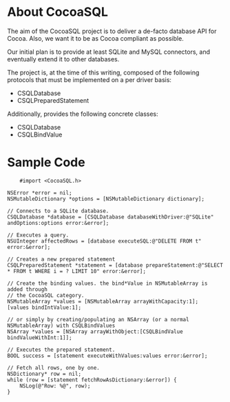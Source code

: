 # About CocoaSQL

The aim of the CocoaSQL project is to deliver a de-facto database API for
Cocoa. Also, we want it to be as Cocoa compliant as possible.

Our initial plan is to provide at least SQLite and MySQL connectors, and
eventually extend it to other databases.

The project is, at the time of this writing, composed of the following 
protocols that must be implemented on a per driver basis:

* CSQLDatabase
* CSQLPreparedStatement

Additionally, provides the following concrete classes:

* CSQLDatabase
* CSQLBindValue

# Sample Code
        #import <CocoaSQL.h>

	NSError *error = nil;
	NSMutableDictionary *options = [NSMutableDictionary dictionary];

	// Connects to a SQLite database.
	CSQLDatabase *database = [CSQLDatabase databaseWithDriver:@"SQLite" andOptions:options error:&error];
	
	// Executes a query.
	NSUInteger affectedRows = [database executeSQL:@"DELETE FROM t" error:&error];

	// Creates a new prepared statement
	CSQLPreparedStatement *statement = [database prepareStatement:@"SELECT * FROM t WHERE i = ? LIMIT 10" error:&error];

	// Create the binding values. the bind*Value in NSMutableArray is added through
	// the CocoaSQL category.
	NSMutableArray *values = [NSMutableArray arrayWithCapacity:1];
	[values bindIntValue:1];

	// or simply by creating/populating an NSArray (or a normal NSMutableArray) with CSQLBindValues
	NSArray *values = [NSArray arrayWithObject:[CSQLBindValue bindValueWithInt:1]];

	// Executes the prepared statement.
	BOOL success = [statement executeWithValues:values error:&error];
	
	// Fetch all rows, one by one.
	NSDictionary* row = nil;
	while (row = [statement fetchRowAsDictionary:&error]) {
		NSLog(@"Row: %@", row);
	}
	

